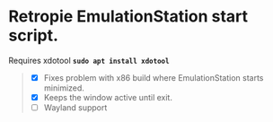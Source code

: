 # Retropie EmulationStation start script.<br>
Requires xdotool **`sudo apt install xdotool`**<br>
> - [x] Fixes problem with x86 build where EmulationStation starts minimized.<br>
> - [x] Keeps the window active until exit.<br>
> - [ ] Wayland support